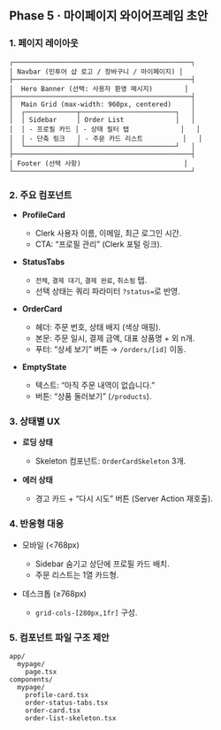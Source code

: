 ## Phase 5 · 마이페이지 와이어프레임 초안

### 1. 페이지 레이아웃

```
┌─────────────────────────────────────────────┐
│ Navbar (민투어 샵 로고 / 장바구니 / 마이페이지) │
├─────────────────────────────────────────────┤
│  Hero Banner (선택: 사용자 환영 메시지)        │
├─────────────────────────────────────────────┤
│  Main Grid (max-width: 960px, centered)     │
│  ┌─────────────┬────────────────────────┐   │
│  │ Sidebar     │ Order List             │   │
│  │ - 프로필 카드 │ - 상태 필터 탭             │   │
│  │ - 단축 링크   │ - 주문 카드 리스트          │   │
│  └─────────────┴────────────────────────┘   │
├─────────────────────────────────────────────┤
│ Footer (선택 사항)                          │
└─────────────────────────────────────────────┘
```

### 2. 주요 컴포넌트

- **ProfileCard**
  - Clerk 사용자 이름, 이메일, 최근 로그인 시간.
  - CTA: “프로필 관리” (Clerk 포털 링크).

- **StatusTabs**
  - `전체`, `결제 대기`, `결제 완료`, `취소됨` 탭.
  - 선택 상태는 쿼리 파라미터 `?status=`로 반영.

- **OrderCard**
  - 헤더: 주문 번호, 상태 배지 (색상 매핑).
  - 본문: 주문 일시, 결제 금액, 대표 상품명 + 외 n개.
  - 푸터: “상세 보기” 버튼 → `/orders/[id]` 이동.

- **EmptyState**
  - 텍스트: “아직 주문 내역이 없습니다.”
  - 버튼: “상품 둘러보기” (`/products`).

### 3. 상태별 UX

- **로딩 상태**
  - Skeleton 컴포넌트: `OrderCardSkeleton` 3개.

- **에러 상태**
  - 경고 카드 + “다시 시도” 버튼 (Server Action 재호출).

### 4. 반응형 대응

- 모바일 (<768px)
  - Sidebar 숨기고 상단에 프로필 카드 배치.
  - 주문 리스트는 1열 카드형.

- 데스크톱 (≥768px)
  - `grid-cols-[280px,1fr]` 구성.

### 5. 컴포넌트 파일 구조 제안

```
app/
  mypage/
    page.tsx
components/
  mypage/
    profile-card.tsx
    order-status-tabs.tsx
    order-card.tsx
    order-list-skeleton.tsx
```


